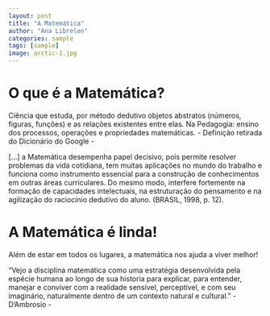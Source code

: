 ```yaml
---
layout: post
title: "A Matemática"
author: "Ana Librelon"
categories: sample
tags: [sample]
image: arctic-1.jpg
---
```


# O que é a Matemática?

Ciência que estuda, por método dedutivo objetos abstratos (números, figuras, funções) e as relações existentes entre elas. Na Pedagogia: ensino dos processos, operações e propriedades  matemáticas.
                                                                                      - Definição retirada do Dicionário do Google - 
 
 
 
[...] a Matemática desempenha papel decisivo, pois permite resolver problemas da vida cotidiana, tem muitas aplicações no mundo do trabalho e funciona como instrumento essencial para a construção de conhecimentos em outras áreas curriculares. Do mesmo modo, interfere fortemente na formação de capacidades intelectuais, na estruturação do pensamento e na agilização do raciocínio dedutivo do aluno. (BRASIL, 1998, p. 12).


# A Matemática é linda!

Além de estar em todos os lugares, a matemática nos ajuda a viver melhor!

“Vejo a disciplina matemática como uma estratégia desenvolvida pela espécie humana ao longo de sua historia para explicar, para entender, manejar e conviver com a realidade sensível, perceptível, e com seu imaginário, naturalmente dentro de um contexto natural e cultural.”  - D’Ambrosio - 

